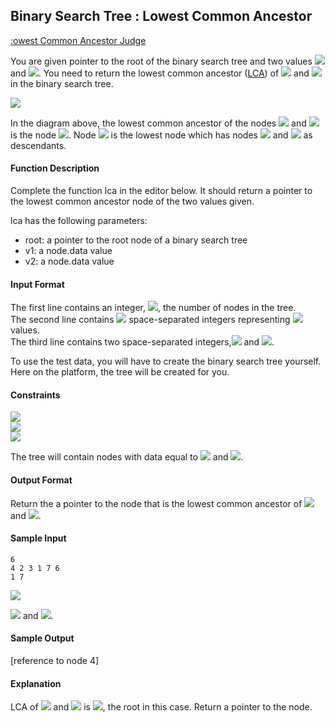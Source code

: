 ## Binary Search Tree : Lowest Common Ancestor

[:owest Common Ancestor Judge](https://www.hackerrank.com/challenges/binary-search-tree-lowest-common-ancestor/problem)

You are given pointer to the root of the binary search tree and two values <img src="https://latex.codecogs.com/svg.latex?\Large&space;v1"> and <img src="https://latex.codecogs.com/svg.latex?\Large&space;v2">. You need to return the lowest common ancestor ([LCA](https://en.wikipedia.org/wiki/Lowest_common_ancestor)) of <img src="https://latex.codecogs.com/svg.latex?\Large&space;v1"> and <img src="https://latex.codecogs.com/svg.latex?\Large&space;v2"> in the binary search tree.

![](https://github.com/andy489/Data_Structures_and_Algorithms_CPP/blob/master/assets/Lowest%20Common%20Ancestor%20in%20BST%2001.png)

In the diagram above, the lowest common ancestor of the nodes <img src="https://latex.codecogs.com/svg.latex?\Large&space;4"> and <img src="https://latex.codecogs.com/svg.latex?\Large&space;6"> is the node <img src="https://latex.codecogs.com/svg.latex?\Large&space;3">. Node <img src="https://latex.codecogs.com/svg.latex?\Large&space;3"> is the lowest node which has nodes <img src="https://latex.codecogs.com/svg.latex?\Large&space;4"> and <img src="https://latex.codecogs.com/svg.latex?\Large&space;6"> as descendants.

#### Function Description

Complete the function lca in the editor below. It should return a pointer to the lowest common ancestor node of the two values given.

lca has the following parameters:
- root: a pointer to the root node of a binary search tree
- v1: a node.data value
- v2: a node.data value

#### Input Format

The first line contains an integer, <img src="https://latex.codecogs.com/svg.latex?\Large&space;n">, the number of nodes in the tree.<br>
The second line contains <img src="https://latex.codecogs.com/svg.latex?\Large&space;n"> space-separated integers representing <img src="https://latex.codecogs.com/svg.latex?\Large&space;node.data"> values.<br>
The third line contains two space-separated integers,<img src="https://latex.codecogs.com/svg.latex?\Large&space;v1"> and <img src="https://latex.codecogs.com/svg.latex?\Large&space;v2">.

To use the test data, you will have to create the binary search tree yourself. Here on the platform, the tree will be created for you.

#### Constraints
<img src="https://latex.codecogs.com/svg.latex?\Large&space;1\le{n,node.data}\le{25}"><br>
<img src="https://latex.codecogs.com/svg.latex?\Large&space;1\le{v1,v2}\le{25}"><br>
<img src="https://latex.codecogs.com/svg.latex?\Large&space;v1\neq{v2}">

The tree will contain nodes with data equal to <img src="https://latex.codecogs.com/svg.latex?\Large&space;v1"> and <img src="https://latex.codecogs.com/svg.latex?\Large&space;v2">.

#### Output Format

Return the a pointer to the node that is the lowest common ancestor of <img src="https://latex.codecogs.com/svg.latex?\Large&space;v1"> and <img src="https://latex.codecogs.com/svg.latex?\Large&space;v2">.

#### Sample Input
```
6
4 2 3 1 7 6
1 7
```
![](https://github.com/andy489/Data_Structures_and_Algorithms_CPP/blob/master/assets/Lowest%20Common%20Ancestor%20in%20BST%2002.png)

<img src="https://latex.codecogs.com/svg.latex?\Large&space;v1=1"> and <img src="https://latex.codecogs.com/svg.latex?\Large&space;v2=7">.

#### Sample Output

[reference to node 4]

#### Explanation

LCA of <img src="https://latex.codecogs.com/svg.latex?\Large&space;1"> and <img src="https://latex.codecogs.com/svg.latex?\Large&space;7"> is <img src="https://latex.codecogs.com/svg.latex?\Large&space;4">, the root in this case.
Return a pointer to the node.
